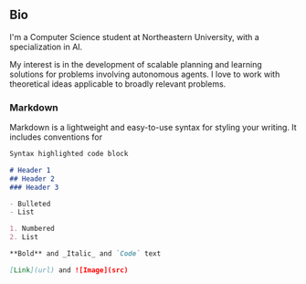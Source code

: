 ## Bio

I'm a Computer Science student at Northeastern University, with a specialization in AI.

My interest is in the development of scalable planning and learning solutions for problems involving autonomous agents. I love to work with theoretical ideas applicable to broadly relevant problems.

### Markdown

Markdown is a lightweight and easy-to-use syntax for styling your writing. It includes conventions for

```markdown
Syntax highlighted code block

# Header 1
## Header 2
### Header 3

- Bulleted
- List

1. Numbered
2. List

**Bold** and _Italic_ and `Code` text

[Link](url) and ![Image](src)
```
